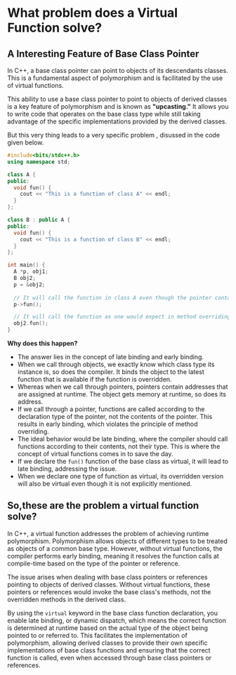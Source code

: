 # What problem does a Virtual Function solve?

## A Interesting Feature of Base Class Pointer

In C++, a base class pointer can point to objects of its descendants classes. This is a fundamental aspect of polymorphism and is facilitated by the use of virtual functions.

This ability to use a base class pointer to point to objects of derived classes is a key feature of polymorphism and is known as **"upcasting."** It allows you to write code that operates on the base class type while still taking advantage of the specific implementations provided by the derived classes.

But this very thing leads to a very specific problem , disussed in  the code given below.

```cpp
#include<bits/stdc++.h>
using namespace std;

class A {
public:
  void fun() {
    cout << "This is a function of class A" << endl;
  }
};

class B : public A {
public:
  void fun() {
    cout << "This is a function of class B" << endl;
  }
};

int main() {
  A *p, obj1;
  B obj2;
  p = &obj2;
  
  // It will call the function in class A even though the pointer contains the address of class type B;
  p->fun();

  // It will call the function as one would expect in method overriding case.
  obj2.fun();
}

```

**Why does this happen?**
  
  - The answer lies in the concept of late binding and early binding.
  - When we call through objects, we exactly know which class type its instance is, so does the compiler. It binds the object to the latest function that is available if the function is overridden.
  - Whereas when we call through pointers, pointers contain addresses that are assigned at runtime. The object gets memory at runtime, so does its address.
  - If we call through a pointer, functions are called according to the declaration type of the pointer, not the contents of the pointer. This results in early binding, which violates the principle of method overriding.
  - The ideal behavior would be late binding, where the compiler should call functions according to their contents, not their type. This is where the concept of virtual functions comes in to save the day.
  - If we declare the `fun()` function of the base class as virtual, it will lead to late binding, addressing the issue.
  - When we declare one type of function as virtual, its overridden version will also be virtual even though it is not explicitly mentioned.



## So,these are the problem a virtual function solve?

In C++, a virtual function addresses the problem of achieving runtime polymorphism. Polymorphism allows objects of different types to be treated as objects of a common base type. However, without virtual functions, the compiler performs early binding, meaning it resolves the function calls at compile-time based on the type of the pointer or reference.

The issue arises when dealing with base class pointers or references pointing to objects of derived classes. Without virtual functions, these pointers or references would invoke the base class's methods, not the overridden methods in the derived class.

By using the `virtual` keyword in the base class function declaration, you enable late binding, or dynamic dispatch, which means the correct function is determined at runtime based on the actual type of the object being pointed to or referred to. This facilitates the implementation of polymorphism, allowing derived classes to provide their own specific implementations of base class functions and ensuring that the correct function is called, even when accessed through base class pointers or references.


